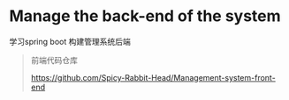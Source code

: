 # Manage the back-end of the system

学习spring boot 构建管理系统后端 

> 前端代码仓库
>
> https://github.com/Spicy-Rabbit-Head/Management-system-front-end